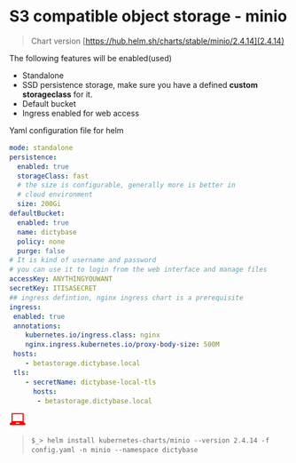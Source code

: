 # S3 compatible object storage - minio 
> Chart version [https://hub.helm.sh/charts/stable/minio/2.4.14](2.4.14)

The following features will be enabled(used)
+ Standalone
+ SSD persistence storage, make sure you have a defined __custom storageclass__ for it.
+ Default bucket
+ Ingress enabled for web access

Yaml configuration file for helm
```yaml
mode: standalone
persistence:
  enabled: true
  storageClass: fast
  # the size is configurable, generally more is better in
  # cloud environment
  size: 200Gi 
defaultBucket:
  enabled: true
  name: dictybase
  policy: none
  purge: false
# It is kind of username and password
# you can use it to login from the web interface and manage files
accessKey: ANYTHINGYOUWANT
secretKey: ITISASECRET
## ingress defintion, nginx ingress chart is a prerequisite
ingress:
 enabled: true
 annotations:
    kubernetes.io/ingress.class: nginx
    nginx.ingress.kubernetes.io/proxy-body-size: 500M 
 hosts:
    - betastorage.dictybase.local
 tls:
    - secretName: dictybase-local-tls
      hosts:
       - betastorage.dictybase.local

```

![](userinput.png)
> `$_> helm install kubernetes-charts/minio --version 2.4.14 -f config.yaml -n minio --namespace dictybase`
